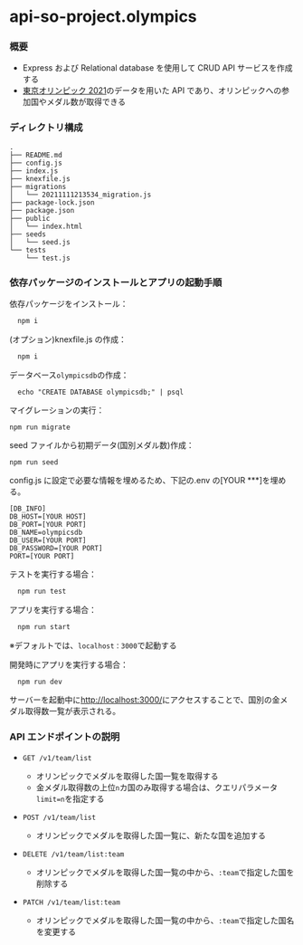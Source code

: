 # api-so-project.olympics

### 概要

- Express および Relational database を使用して CRUD API サービスを作成する
- [東京オリンピック 2021](https://www.kaggle.com/arjunprasadsarkhel/2021-olympics-in-tokyo)のデータを用いた API であり、オリンピックへの参加国やメダル数が取得できる

### ディレクトリ構成

```
.
├── README.md
├── config.js
├── index.js
├── knexfile.js
├── migrations
│   └── 20211111213534_migration.js
├── package-lock.json
├── package.json
├── public
│   └── index.html
├── seeds
│   └── seed.js
└── tests
    └── test.js
```

### 依存パッケージのインストールとアプリの起動手順

依存パッケージをインストール：

```bash
  npm i
```

(オプション)knexfile.js の作成：

```bash
  npm i
```

データベース`olympicsdb`の作成：

```
  echo "CREATE DATABASE olympicsdb;" | psql
```

マイグレーションの実行：

```
npm run migrate
```

seed ファイルから初期データ(国別メダル数)作成：

```
npm run seed
```

config.js に設定で必要な情報を埋めるため、下記の.env の[YOUR ***]を埋める。

```
[DB_INFO]
DB_HOST=[YOUR HOST]
DB_PORT=[YOUR PORT]
DB_NAME=olympicsdb
DB_USER=[YOUR PORT]
DB_PASSWORD=[YOUR PORT]
PORT=[YOUR PORT]
```

テストを実行する場合：

```bash
  npm run test
```

アプリを実行する場合：

```bash
  npm run start
```

※デフォルトでは、`localhost：3000`で起動する

開発時にアプリを実行する場合：

```bash
  npm run dev
```

サーバーを起動中に[http://localhost:3000/](http://localhost:3000/)にアクセスすることで、国別の金メダル取得数一覧が表示される。

### API エンドポイントの説明

- `GET /v1/team/list`

  - オリンピックでメダルを取得した国一覧を取得する
  - 金メダル取得数の上位`n`カ国のみ取得する場合は、クエリパラメータ`limit=n`を指定する

- `POST /v1/team/list`

  - オリンピックでメダルを取得した国一覧に、新たな国を追加する

- `DELETE /v1/team/list:team`

  - オリンピックでメダルを取得した国一覧の中から、`:team`で指定した国を削除する

- `PATCH /v1/team/list:team`
  - オリンピックでメダルを取得した国一覧の中から、`:team`で指定した国名を変更する
